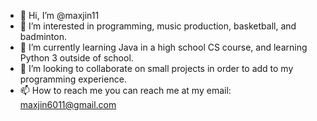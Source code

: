 - 👋 Hi, I’m @maxjin11
- 👀 I’m interested in programming, music production, basketball, and badminton.
- 🌱 I’m currently learning Java in a high school CS course, and learning Python 3 outside of school.
- 💞️ I’m looking to collaborate on small projects in order to add to my programming experience.
- 📫 How to reach me you can reach me at my email: maxjin6011@gmail.com

<!---
maxjin11/maxjin11 is a ✨ special ✨ repository because its `README.md` (this file) appears on your GitHub profile.
You can click the Preview link to take a look at your changes.
--->
